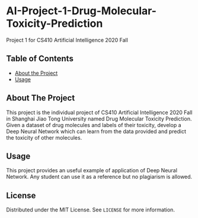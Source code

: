 # AI-Project-1-Drug-Molecular-Toxicity-Prediction
Project 1 for CS410 Artificial Intelligence 2020 Fall

<!-- TABLE OF CONTENTS -->
## Table of Contents

* [About the Project](#about-the-project)
* [Usage](#usage)


<!-- ABOUT THE PROJECT -->
## About The Project
This project is the individual project of CS410 Artificial Intelligence 2020 Fall in Shanghai Jiao Tong University
named Drug Molecular Toxicity Prediction. Given a dataset of drug molecules
and labels of their toxicity, develop a Deep Neural Network which can 
learn from the data provided and predict the toxicity of other molecules.

<!-- USAGE -->
## Usage
This project provides an useful example of application of Deep Neural Network.
Any student can use it as a reference but no plagiarism is allowed.

<!-- LICENSE -->
## License
Distributed under the MIT License. See `LICENSE` for more information.